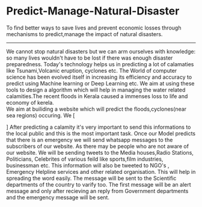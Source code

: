 # Predict-Manage-Natural-Disaster
To find better ways to save lives and prevent economic losses through mechanisms to predict,manage the impact of natural disasters.
<hr>
 We cannot stop natural disasters but we can arm ourselves with knowledge: so many lives wouldn't have to be lost if there was enough disaster preparedness. Today's technology helps us in predicting a lot of calamaties like Tsunami,Volcanic eruption, cyclones etc. The World of computer science has been evolved itself in increasing its efficiency and accuracy to predict using Machine learning or Deep Learning etc. We aim at using these tools to design a algorithm which will help in managing the water related calamities.The recent floods in Kerala caused a immenses loss to life and economy of kerela.
 <br>
  We aim at builiding a website which will predict the floods,cyclones(near sea regions) occuring. We [
  
  
  
  
  ]
    After predicting a calamity it's very important to send this informations to the local public and this is the most important task. Once our Model predicts that there is an emergency we will send whatsapp messages to the subscribers of our website. As there may be people who are not aware of our website. We will be sending tweets to the Media houses,Radio Stations, Politicians, Celebrites of various feild like sports,film industries, businessman etc. This information will also be tweeted to NGO's , Emergency Helpline services and other related organisation. This will help in spreading the word easily. The message will be sent to the Scientific departments of the country to varify too. The first message will be an alert message and only after recieving an reply from Government departments and the emergency message will be sent.
    
